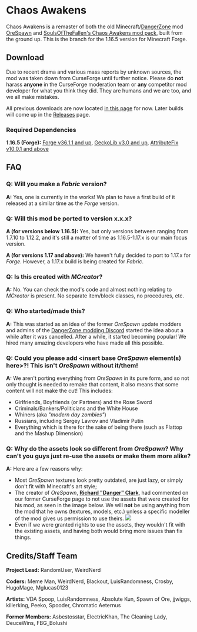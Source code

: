 # Chaos Awakens
Chaos Awakens is a remaster of both the old Minecraft/[DangerZone](http://dangerzonegame.net/) mod [OreSpawn](https://www.dangerzonegame.net/dz-21-mods.html) and [SoulsOfTheFallen's Chaos Awakens mod pack](https://web.archive.org/web/20180314164908/http://www.dangerzonegame.net/mods.html), built from the ground up. This is the branch for the 1.16.5 version for Minecraft Forge.

## Download
Due to recent drama and various mass reports by unknown sources, the mod was taken down from CurseForge until further notice. Please do **not** harass **anyone** in the CurseForge moderation team or **any** competitor mod developer for what you think they did. They are humans and we are too, and we all make mistakes.

All previous downloads are now located [in this page](https://invalid2.github.io/downloads.html) for now. Later builds will come up in the [Releases](https://github.com/Chaos-Awakens-Mod-Team/ChaosAwakens/releases/) page.

### Required Dependencies
**1.16.5 (Forge):** [Forge v36.1.1 and up](https://files.minecraftforge.net/net/minecraftforge/forge/index_1.16.5.html), [GeckoLib v3.0 and up](https://www.curseforge.com/minecraft/mc-mods/geckolib/files/all?filter-game-version=1738749986%3a70886), [AttributeFix v10.0.1 and above](https://www.curseforge.com/minecraft/mc-mods/attributefix/files/all?filter-game-version=1738749986%3a70886)

## FAQ
### Q: Will you make a *Fabric* version?
**A:** Yes, one is currently in the works! We plan to have a first build of it released at a similar time as the *Forge* version.

### Q: Will this mod be ported to version x.x.x?
**A (for versions below 1.16.5):** Yes, but only versions between ranging from 1.7.10 to 1.12.2, and it's still a matter of time as 1.16.5-1.17.x is our main focus version.

**A (for versions 1.17 and above):** We haven't fully decided to port to 1.17.x for *Forge*. However, a 1.17.x build is being created for *Fabric*.

### Q: Is this created with *MCreator*?
**A:** No. You can check the mod's code and almost nothing relating to *MCreator* is present. No separate item/block classes, no procedures, etc.

### Q: Who started/made this?
**A:** This was started as an idea of the former *OreSpawn* update modders and admins of the [DangerZone modding Discord](https://discord.gg/hs6FJEDtMd) started the idea about a while after it was cancelled. After a while, it started becoming popular! We hired many amazing developers who have made all this possible.

### Q: Could you please add \<insert base *OreSpawn* element(s) here\>?! This isn't *OreSpawn* without it/them!
**A:** We aren't porting everything from *OreSpawn* in its pure form, and so not only thought is needed to remake that content, it also means that some content will not make the cut! This includes:
- Girlfriends, Boyfriends (or Partners) and the Rose Sword
- Criminals/Bankers/Politicians and the White House
- Whiners (aka *"modern day zombies"*)
- Russians, including Sergey Lavrov and Vladimir Putin
- Everything which is there for the sake of being there (such as Flattop and the Mashup Dimension)

### Q: Why do the assets look so different from *OreSpawn*? Why can't you guys just re-use the assets or make them more alike?
**A:** Here are a few reasons why:
- Most *OreSpawn* textures look pretty outdated, are just lazy, or simply don't fit with Minecraft's art style;
- The creator of *OreSpawn*, [**Richard "Danger" Clark**](https://www.youtube.com/channel/UC_Tsf31uosncmWCICYO52Dw), had commented on our former CurseForge page to not use the assets that were created for his mod, as seen in the image below. We will **not** be using anything from the mod that he owns (textures, models, etc.) unless a specific modeller of the mod gives us permission to use theirs.
![](https://cdn.discordapp.com/attachments/836006424781914154/846513645580189706/unknown.png)
- Even if we were granted rights to use the assets, they wouldn't fit with the existing assets, and having both would bring more issues than fix things.

## Credits/Staff Team
**Project Lead:** RandomUser, WeirdNerd

**Coders:** Meme Man, WeirdNerd, Blackout, LuisRandomness, Crosby, HugoMage, Mglucas0123

**Artists:** VDA Spoop, LuisRandomness, Absolute Kun, Spawn of Ore, jjwiggs, killerking, Peeko, Spooder, Chromatic Aeternus

**Former Members:** Asbestosstar, ElectricKhan, The Cleaning Lady, DeuceWins, FBG_Bolushi
